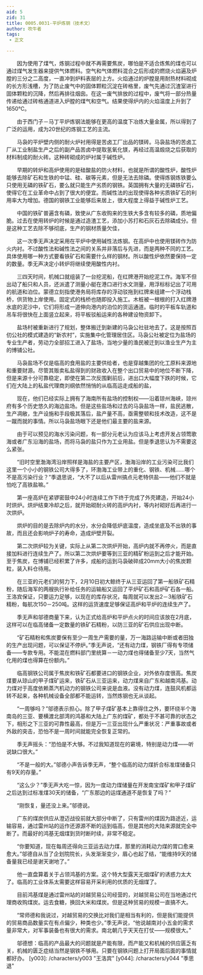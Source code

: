 ```yaml
---
aid: 5
zid: 31
title: 0005.0031-平炉炼钢（技术文）
author: 吹牛者
tags: 
 - 正文

---
```




　　因为使用了煤气，炼钢过程中就不再需要焦炭，哪怕是不适合炼焦的煤也可以通过煤气发生器来提供气体燃料。空气和气体燃料混合之后形成的燃烧火焰遍及炉膛的三分之二高度，一直冲到炉料表层的上方。火焰通过的炉膛是用耐热材料砌成的长方形浅槽，为了防止废气中的固体颗粒沉淀在砖格里，废气先通过沉渣室进行固体颗粒的沉降，然后再排往烟囱。在这一废气排放的过程中，废气将一部分热量传递给通过砖格通道进入炉膛的煤气和空气。结果使得炉内的火焰温度上升到了1650℃。

　　由于西门子－马丁平炉炼钢法能够在更高的温度下冶炼大量金属，所以得到了广泛的运用，成为20世纪的炼钢工艺的主流。

　　马袅的平炉壁内侧的耐火炉衬用得是苦卤工厂出品的镁砖。马袅盐场的苦卤工厂从工业制盐生产之后的副产品苦卤中提取氢氧化镁，再经过高温煅烧之后获取的材料制成的耐火砖。这种砖砌成的炉衬属于碱性炉。

　　早期的转炉和高炉使用的是硅酸盐的防火材料，也就是所谓的酸性炉，酸性炉能够去除矿石和生铁的中锰、硅、碳等元素，但是无法去除磷。使得炼钢炼铁要么只使用无磷的铁矿石，要么就只能生产劣质的钢铁。英国拥有大量的无磷铁矿石，使得它在工业革命中占到了很大的便宜。而碱性法的出现使得各种劣质铁矿石的利用率大为增加。德国的钢铁工业能够后来居上，很大程度上得益于碱性炉工艺。

　　中国的铁矿普遍含有磷，致使从广东收购来的生铁大多含有较多的磷，质地偏脆。过去在使用转炉的时候是通过造渣工艺，添加小苏打和石灰石去除磷成分。但是这种工艺去除不够彻底，生产的钢材质量欠佳，

　　这一次季无声决定采用在平炉中使用碱性法炼钢。在高炉中也使用镁砖作为防火内衬。不过酸性法和碱性法之间的关系并非落后与先进，而是两种不同的工艺。具体使用哪一种方式要看铁矿石和需要什么样的钢材。所以酸性炉依然要保持一定的数量。季无声决定小转炉将继续使用酸性内衬。

　　三四天时间，机械口就组装了一台挖泥船，在红牌港开始挖泥工作。海军不但出动了船只和人员，还派遣了测量小艇在港口进行水文测量，用浮标标记出了可用的航道和泊位。蒙德立刻指使港务局将库存的浮动驳拖到红牌来组建一个浮动栈桥，供货物上岸使用。固定式的栈桥也随即投入施工。木桩被一根根的打入红牌港水底的泥沙中，它们将形成一道伸向港内的泊位的货运通道。临时的平板车轨道和吊车将很快在上面竖立起来，将平板驳船运来的各种建设物资卸下。

　　盐场村被重新进行了规划，整体搬迁到新建的马袅公社驻地去了。这是按照百仞公社的模式建造的“新农村”，实施集中化管理居住区。马袅公社被定位为盐场的专业生产者，劳动力全部招工进入了盐场，当地少量的渔民被迁到以渔业生产为主的博铺公社。

　　马袅盐场不仅是临高的食用盐的主要供给者，也是穿越集团的化工原料来源地和重要财源。尽管其贩卖私盐得到的财政收入在整个出口贸易中的地位不断下降，但是来源十分可靠稳定，即使在第二次反围剿前后，进出口大幅度下跌的时候，它们在大陆上的私盐代理商刘纲依然悄悄的从临高运走成船的盐，

　　现在，他们已经实际上拥有了海南所有盐场的控制权——沿着琼州海峡，琼州府有多个历史悠久的海边盐场。但是这些盐场和过去的马袅盐场一样，盐民逃散，生产凋敝，生产设施和手段极其落后，盐产量不高，亟需整顿和技术改造，这不是一蹴而就的事情。所以马袅盐场眼下还是他们最主要的盐来源。

　　由于可以预见的海水污染问题，有一部分元老认为应该马上考虑开发占领莺歌海或者广东沿海的盐场，而将马袅的盐只作为工业用盐。但是季退思认为不需要这么紧张。

　　“旧时空里渤海湾沿岸照样是海盐的主要产区，渤海沿岸的工业污染可比我们这里一个小小的钢铁公司大得多了，环渤海工业带上的重化、钢铁、机械……哪个不是高污染行业？”季退思说，“大不了以后从雷州搞点元老特供盐——他们不就是怕吃了高铁盐嘛。”

　　第一座高炉在紧锣密鼓中24小时连续工作下终于完成了外壳建造，开始24小时烘炉。烘炉结束冷却之后，就开始砌耐火砖的高炉内衬，等内衬砌好后再进行一次烘炉。

　　烘炉的目的是去除炉内的水分，水分会降低炉底温度，造成坐底及不出铁的事故，而且还会影响炉子的寿命，造成炉壁开裂。

　　第二次烘炉较为关键，实际上从第二次烘炉开始，高炉内就不再停火，而是直接加料进行连续生产了。所以第二次烘炉要等到三亚的精矿粉运到之后才能开始。至于焦炭，在博铺已经积累了许多，成船的运到马袅破碎成20mm大小的焦炭颗粒，装入料仓待用。

　　在三亚的元老们的努力下，2月10日初大鲸终于从三亚运回了第一船铁矿石精粉，随后海军的两艘执行补给任务的运输船又运回了平炉矿石和高炉矿石各一船。王洛宾保证，只要运力足够，以现在的库存状况，每周就可以发出2－3船铁矿石精粉，每航次150－250吨。这样的运货速度足够保证高炉和平炉的连续生产了。

　　季无声和邬德商量下来，认为正式给高炉和平炉点火的时间应该放在2月底，这样可以在临高储备一定数量的铁矿石精粉，以防三亚的矿石供应出现中断。

　　“矿石精粉和焦炭要保有至少一周生产需要的量，万一海路运输中断或者田独的生产出现问题，可以保证不停炉。”季无声说，“还有动力煤，钢铁厂得有专项储备——专款专用。不能混在燃料部门里统算－一动力煤也得储备至少7天，当然气化用的煤也得算在份额内。”

　　临高钢铁公司属于焦炭和铁矿石都要进口的钢铁企业，对外依存度很高。焦炭煤要从琼山的甲子煤矿运来，铁矿石从三亚运来，动力煤来自广东和越南鸿基。动力煤对于高度依赖蒸汽机动力的钢铁公司来说是血液。没有动力煤，连鼓风机都运转不起来，各种机械设备全部都不能运转，当然炼钢也无从谈起。

　　“一周够吗？”邬德表示担心。除了甲子煤矿基本上靠得住之外，要环绕半个海南岛的三亚、要横渡北部湾的鸿基和大陆上广东的煤矿，都处于不甚可靠的状态之下，相形之下三亚的可靠性最高，但是万一三亚出现什么严重状况：严重事故或者外敌的突击，恐怕不是一周时间就能完全恢复正常的。

　　季无声摇头：“恐怕是不大够。不过我知道现在的窘境，特别是动力煤——听说缺口很大。”

　　“不是一般的大。”邬德小声告诉季无声，“整个临高的动力煤折合标准煤储备只有9天的存量。”

　　“这么少？”季无声大吃一惊，因为一度动力煤储量在开发南宝煤矿和甲子煤矿之后达到过标准煤30天的储备，“广东那边的运煤通道不是恢复了吗？”

　　“刚恢复，量还没上来。”邬德说。

　　广东的煤炭供应从澄迈战役前就大部分中断了，只有雷州的煤因为路途近，运输容易，通过雷州站的运作还源源不断的运到临高，但是其他的大陆来源就完全中断了。而最好的鸿基无烟煤到货时断时续，非常不稳定。

　　“你要知道，现在每周还得向三亚运去动力煤，那里的消耗动力煤的胃口愈来愈大。”邬德自从当了企划院院长，头发渐渐变少，眉心也起了结，“能维持9天的储备量我已经是谢天谢地了。”

　　他一直盘算着关于占领鸿基的方案。这个特大型露天无烟煤矿的诱惑力太大了。临高的工业体系太需要这样容易开采利用的优质的无烟煤了。

　　目前鸿基煤是通过雷州站的对越贸易公司经营的，对越贸易公司在当地通过代理商收购煤炭。运去食糖，换回大米和煤炭。但是这种贸易的规模一直搞不大。

　　“常师德和我说过，对越贸易的交换比对我们是相当有利的，但是我们能提供的贸易商品数量实在有点偏少，种类也少。”季无声说，“他说越南对小五金的需求量非常大，对军事装备也有很大的需求。南北朝几乎天天在打仗——规模很大。”

　　邬德想：临高的产品最大的问题就是产能有限，而产能又和机械的供应匮乏有关，机械的匮乏症结当然是钢铁不够用。只要在钢铁问题上打开局面后面的事情就都好办。
[y003]: /characters/y003 "王洛宾"
[y044]: /characters/y044 "季思退"


